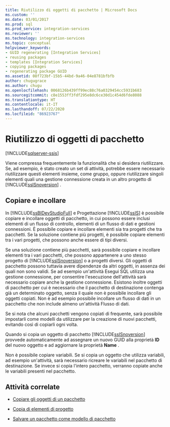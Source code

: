 ```yaml
---
title: Riutilizzo di oggetti di pacchetto | Microsoft Docs
ms.custom: ''
ms.date: 03/01/2017
ms.prod: sql
ms.prod_service: integration-services
ms.reviewer: ''
ms.technology: integration-services
ms.topic: conceptual
helpviewer_keywords:
- GUID regenerating [Integration Services]
- reusing packages
- templates [Integration Services]
- copying packages
- regenerating package GUID
ms.assetid: 08f723bf-15b5-44bd-9a46-04e8781bfbfb
author: chugugrace
ms.author: chugu
ms.openlocfilehash: 0068126b439ff99ec88c76a0329454cc5931b683
ms.sourcegitcommit: c8e1553ff3fdf295e8dc6ce30d1c454d6fde8088
ms.translationtype: HT
ms.contentlocale: it-IT
ms.lasthandoff: 07/22/2020
ms.locfileid: "86923767"
---
```

# <a name="reuse-of-package-objects"></a>Riutilizzo di oggetti di pacchetto

[!INCLUDE[sqlserver-ssis](../includes/applies-to-version/sqlserver-ssis.md)]


  Viene compressa frequentemente la funzionalità che si desidera riutilizzare. Se, ad esempio, è stato creato un set di attività, potrebbe essere necessario riutilizzare questi elementi insieme, come gruppo, oppure riutilizzare singoli elementi quali una gestione connessione creata in un altro progetto di [!INCLUDE[ssISnoversion](../includes/ssisnoversion-md.md)] .  
  
## <a name="copy-and-paste"></a>Copiare e incollare  
 In [!INCLUDE[ssBIDevStudioFull](../includes/ssbidevstudiofull-md.md)] e Progettazione [!INCLUDE[ssIS](../includes/ssis-md.md)] è possibile copiare e incollare oggetti di pacchetto, in cui possono essere inclusi elementi di un flusso di controllo, elementi di un flusso di dati e gestioni connessioni. È possibile copiare e incollare elementi sia tra progetti che tra pacchetti. Se la soluzione contiene più progetti, è possibile copiare elementi tra i vari progetti, che possono anche essere di tipi diversi.  
  
 Se una soluzione contiene più pacchetti, sarà possibile copiare e incollare elementi tra i vari pacchetti, che possono appartenere a uno stesso progetto di [!INCLUDE[ssISnoversion](../includes/ssisnoversion-md.md)] o a progetti diversi. Gli oggetti di pacchetto possono tuttavia avere dipendenze da altri oggetti, in assenza dei quali non sono validi. Se ad esempio un'attività Esegui SQL utilizza una gestione connessione, per consentire l'esecuzione dell'attività sarà necessario copiare anche la gestione connessione. Esistono inoltre oggetti di pacchetto per cui è necessario che il pacchetto di destinazione contenga già un determinato oggetto, senza il quale non è possibile incollare gli oggetti copiati. Non è ad esempio possibile incollare un flusso di dati in un pacchetto che non include almeno un'attività Flusso di dati.  
  
 Se si nota che alcuni pacchetti vengono copiati di frequente, sarà possibile impostarli come modelli da utilizzare per la creazione di nuovi pacchetti, evitando così di copiarli ogni volta.  
  
 Quando si copia un oggetto di pacchetto [!INCLUDE[ssISnoversion](../includes/ssisnoversion-md.md)] provvede automaticamente ad assegnare un nuovo GUID alla proprietà **ID** del nuovo oggetto e ad aggiornare la proprietà **Name** .  
  
 Non è possibile copiare variabili. Se si copia un oggetto che utilizza variabili, ad esempio un'attività, sarà necessario ricreare le variabili nel pacchetto di destinazione. Se invece si copia l'intero pacchetto, verranno copiate anche le variabili presenti nel pacchetto.  
  
## <a name="related-tasks"></a>Attività correlate  
  
-   [Copiare gli oggetti di un pacchetto](../integration-services/copy-package-objects.md)  
  
-   [Copia di elementi di progetto](https://msdn.microsoft.com/library/1606c54d-20f9-49f3-a4ef-caad83a772aa)  
  
-   [Salvare un pacchetto come modello di pacchetto](https://msdn.microsoft.com/library/efe66cec-3933-4f6e-8d35-fe3d300de66c)  
  
  
